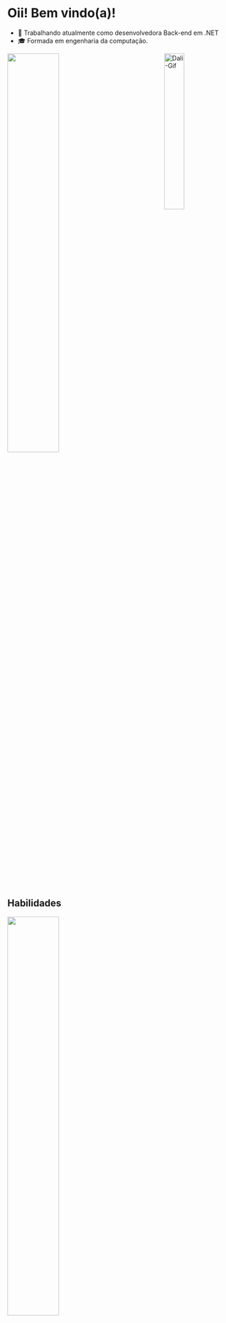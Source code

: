 # Oii! Bem vindo(a)!


- 🔭 Trabalhando atualmente como desenvolvedora Back-end em .NET
- 🎓 Formada em engenharia da computação.

<img align="right" width="30%" alt="Dali-Gif" src="https://cdn.discordapp.com/attachments/1206423657648361555/1239342713447649303/216655848-cf4d7bed-52aa-4740-8c67-1832472051ec.gif?ex=66429358&is=664141d8&hm=24f8590e035d025bccb5c4b54b2f77394124aff162b2c9a12b1cd8f839997b82&">

<img width="48%" src="https://github-readme-stats.vercel.app/api?username=DalianeLeme&show_icons=true&theme=radical&include_all_commits=true&count_private=true">

## Habilidades

<img width="48%" src="https://github-readme-stats.vercel.app/api/top-langs/?username=DalianeLeme&layout=compact&langs_count=7&theme=radical"/>

<div style="display: inline_block"><br>
  
<img align="center" alt="Dali-Csharp" src="https://img.shields.io/badge/C%23-239120?style=for-the-badge&logo=c-sharp&logoColor=white">
<img align="center" alt="Dali-DotNet" src="https://img.shields.io/badge/.NET-5C2D91?style=for-the-badge&logo=.net&logoColor=black">
<img align="center" alt="Dali-Azure" src="https://img.shields.io/badge/Microsoft_Azure-0089D6?style=for-the-badge&logo=microsoft-azure&logoColor=white">
<img align="center" alt="Dali-SQL" src="https://img.shields.io/badge/Microsoft_SQL_Server-CC2927?style=for-the-badge&logo=microsoft-sql-server&logoColor=white">
<img align="center" alt="Dali-HTML" src="https://img.shields.io/badge/HTML-ff6103?style=for-the-badge&logo=html5&logoColor=white">
<img align="center" alt="Dali-CSS" src="https://img.shields.io/badge/CSS-239120?&style=for-the-badge&logo=css3&logoColor=white">
<img align="center" alt="Dali-Arduino" src="https://img.shields.io/badge/Arduino_IDE-00979D?style=for-the-badge&logo=arduino&logoColor=white">
<img align="center" alt="Dali-Visual" src="https://img.shields.io/badge/Visual_Studio-5C2D91?style=for-the-badge&logo=visual%20studio&logoColor=white">
<img align="center" alt="Dali-VSCODE" src="https://img.shields.io/badge/Visual_Studio_Code-0078D4?style=for-the-badge&logo=visual%20studio%20code&logoColor=white">
<img align="center" alt="Dali-Github" src="https://img.shields.io/badge/GitHub-100000?style=for-the-badge&logo=github&logoColor=white">
<img align="center" alt="Dali-Git" src="https://img.shields.io/badge/GIT-E44C30?style=for-the-badge&logo=git&logoColor=white">
<img align="center" alt="Dali-rabbitMQ" src="https://img.shields.io/badge/rabbitmq-%23FF6600.svg?&style=for-the-badge&logo=rabbitmq&logoColor=white">

</div>

## Bora conversar!

<div>
<img align="right" width="30%" alt="Dali-Gif" src="https://cdn.discordapp.com/attachments/1206423657648361555/1239342136621666404/240885304-19b4ef1d-2035-4e6f-8484-8bd79d604dc9.gif?ex=6657aacf&is=6656594f&hm=1d1ec46bfcb46fd818d3142fcb134c65bc02cfa78136165610f4e11e6beecdad&">

<a href="https://www.linkedin.com/in/daliane-leme" target="_blank"><img src="https://img.shields.io/badge/-LinkedIn-%230077B5?style=for-the-badge&logo=linkedin&logoColor=white" target="_blank"></a>

<a href="mailto:daliane.lemee@gmail.com"><img src="https://img.shields.io/badge/-Gmail-%23333?style=for-the-badge&logo=gmail&logoColor=white" target="_blank"></a>

<a href="mailto:daliane.leme@hotmail.com" target="_blank"><img src="https://img.shields.io/badge/Microsoft_Outlook-0078D4?style=for-the-badge&logo=microsoft-outlook&logoColor=white" target="_blank"></a>

</div>
